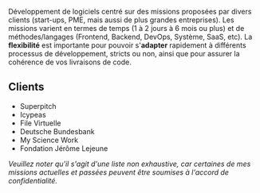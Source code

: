 

Développement de logiciels centré sur des missions proposées par divers clients (start-ups, PME, mais aussi de plus grandes entreprises). Les missions varient en termes de temps (1 à 2 jours à 6 mois ou plus) et de méthodes/langages (Frontend, Backend, DevOps, Système, SaaS, etc). La **flexibilité** est importante pour pouvoir s'**adapter** rapidement à différents processus de développement, stricts ou non, ainsi que pour assurer la cohérence de vos livraisons de code.

## Clients

- Superpitch
- Icypeas
- File Virtuelle
- Deutsche Bundesbank
- My Science Work
- Fondation Jérôme Lejeune

*Veuillez noter qu'il s'agit d'une liste non exhaustive, car certaines de mes missions actuelles et passées peuvent être soumises à l'accord de confidentialité.*
